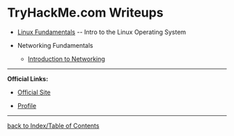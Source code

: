 # TryHackMe.com Writeups

* [Linux Fundamentals](thmLinuxFundamentals.md) -- Intro to the Linux Operating System

* Networking Fundamentals

    - [Introduction to Networking](thmIntroNetworking.md)

---
**Official Links:**

* [Official Site](https://tryhackme.com/)

* [Profile](https://tryhackme.com/p/gesteratops)

---
[back to Index/Table of Contents](index.md)
